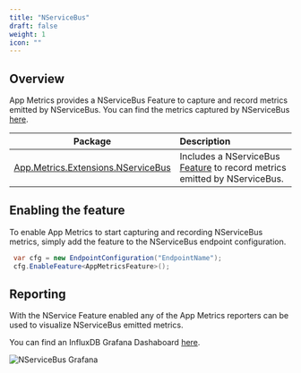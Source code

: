 ```yaml
---
title: "NServiceBus"
draft: false
weight: 1
icon: ""
---
```


## Overview

App Metrics provides a NServiceBus Feature to capture and record metrics emitted by NServiceBus. You can find the metrics captured by NServiceBus [here](https://docs.particular.net/monitoring/metrics/definitions).

|Package|Description|
|------|:--------|
|[App.Metrics.Extensions.NServiceBus](https://www.nuget.org/packages/App.Metrics.Extensions.NServiceBus/)|Includes a NServiceBus [Feature](https://docs.particular.net/nservicebus/pipeline/features) to record metrics emitted by NServiceBus.|

## Enabling the feature

To enable App Metrics to start capturing and recording NServiceBus metrics, simply add the feature to the NServiceBus endpoint configuration.

```csharp
 var cfg = new EndpointConfiguration("EndpointName");
 cfg.EnableFeature<AppMetricsFeature>();
```

## Reporting

With the NService Feature enabled any of the App Metrics reporters can be used to visualize NServiceBus emitted metrics.

You can find an InfluxDB Grafana Dashaboard [here](https://grafana.com/grafana/dashboards/12471).

![NServiceBus Grafana](images\nservicebus_grafana.png)
